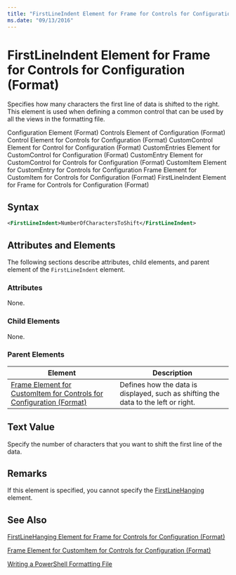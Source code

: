 ```yaml
---
title: "FirstLineIndent Element for Frame for Controls for Configuration (Format) | Microsoft Docs"
ms.date: "09/13/2016"
---
```

# FirstLineIndent Element for Frame for Controls for Configuration (Format)

Specifies how many characters the first line of data is shifted to the right. This element is used when defining a common control that can be used by all the views in the formatting file.

Configuration Element (Format)
Controls Element of Configuration (Format)
Control Element for Controls for Configuration (Format)
CustomControl Element for Control for Configuration (Format)
CustomEntries Element for CustomControl for Configuration (Format)
CustomEntry Element for CustomControl for Controls for Configuration (Format)
CustomItem Element for CustomEntry for Controls for Configuration
Frame Element for CustomItem for Controls for Configuration (Format)
FirstLineIndent Element for Frame for Controls for Configuration (Format)

## Syntax

```xml
<FirstLineIndent>NumberOfCharactersToShift</FirstLineIndent>
```

## Attributes and Elements

The following sections describe attributes, child elements, and parent element of the `FirstLineIndent` element.

### Attributes

None.

### Child Elements

None.

### Parent Elements

|Element|Description|
|-------------|-----------------|
|[Frame Element for CustomItem for Controls for Configuration (Format)](./frame-element-for-customitem-for-controls-for-configuration-format.md)|Defines how the data is displayed, such as shifting the data to the left or right.|

## Text Value

Specify the number of characters that you want to shift the first line of the data.

## Remarks

If this element is specified, you cannot specify the [FirstLineHanging](./firstlinehanging-element-for-frame-for-controls-for-configuration-format.md) element.

## See Also

[FirstLineHanging Element for Frame for Controls for Configuration (Format)](./firstlinehanging-element-for-frame-for-controls-for-configuration-format.md)

[Frame Element for CustomItem for Controls for Configuration (Format)](./frame-element-for-customitem-for-controls-for-configuration-format.md)

[Writing a PowerShell Formatting File](./writing-a-powershell-formatting-file.md)
